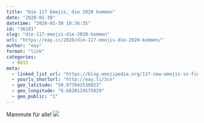 ```yaml
---
title: "Die 117 Emojis, die 2020 kommen"
date: "2020-01-30"
datetime: "2020-01-30 10:36:35"
id: "36181"
slug: "die-117-emojis-die-2020-kommen"
url: "https://eay.cc/2020/die-117-emojis-die-2020-kommen/"
author: "eay"
format: "link"
categories:
  - 0815
meta:
  - linked_list_url: "https://blog.emojipedia.org/117-new-emojis-in-final-list-for-2020/"
  - yourls_shorturl: "http://eay.li/3cn"
  - geo_latitude: "50.973942530823"
  - geo_longitude: "6.6830119575829"
  - geo_public: "1"
---
```


Mammute für alle! ![](https://eay.cc/uploads/2020/mammut.jpeg)
